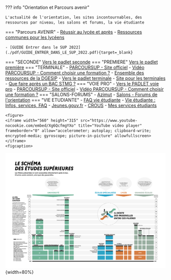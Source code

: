 
??? info "Orientation et Parcours avenir"

    L'actualité de l'orientation, les sites incontournables, des ressources par niveau, les salons et forums, la vie étudiante   
        
    
   
=== "Parcours AVENIR"
    - [Réussir au lycée et après](https://www.education.gouv.fr/reussir-au-lycee/2021-2022-bien-preparer-son-bac-et-son-entree-dans-le-superieur-326326)
    - [Ressources communes pour les lycéens](https://padlet.com/cdinddmporsmeur/ORI_2020)
    
    - [GUIDE Entrer dans le SUP 2022](./pdf/GUIDE_ENTRER_DANS_LE_SUP_2022.pdf){target=_blank}
=== "SECONDE"
    [Vers le padlet seconde](https://padlet.com/cdinddmporsmeur/orientation_seconde_2020)
=== "PREMIERE"
    [Vers le padlet première](https://padlet.com/cdinddmporsmeur/orientation_premiere_2020)
=== "TERMINALE"
    - [PARCOURSUP - Site officiel](https://www.parcoursup.fr/index.php?desc=) 
    - [Vidéo PARCOURSUP - Comment choisir une formation ?](https://youtu.be/WJzf3wRqcWo)
    - [Ensemble des ressources de la DGESIP](https://services.dgesip.fr/T454/S743/ressources)
    - [Vers le padlet terminale](https://padlet.com/cdinddmporsmeur/orientation_terminale_2020)
    - [Site pour les terminales](https://ericecmorlaix.github.io/TG_VDC_AP/)
    - [Que faire après un BAC STMG ?](https://padlet.com/cdinddmporsmeur/post_bac_STMG)
=== "VOIE PRO"
    - [Vers le PADLET voie pro](https://padlet.com/cdinddmporsmeur/LP_2020)
    - [PARCOURSUP - Site officiel](https://www.parcoursup.fr/index.php?desc=)
    - [Vidéo PARCOURSUP - Comment choisir une formation ?](https://youtu.be/WJzf3wRqcWo)
=== "SALONS-FORUMS"
    - [Azimut](https://www.salon-azimut.com/)
    - [Salons - Forums de l'orientation](https://www.onisep.fr/Cap-vers-l-emploi/Recherche-d-emploi/Les-salons-de-recrutement)
=== "VIE ETUDIANTE"
    - [FAQ vie étudiante](https://www.etudiant.gouv.fr/fr/rentree2021)
    - [Vie étudiante : Infos, services, FAQ](https://www.etudiant.gouv.fr/fr)
    - [Jeunes.gouv.fr](https://jeunes.gouv.fr/)
    - [CROUS](https://trouverunlogement.lescrous.fr/)
    - [Mes services étudiants](https://www.messervices.etudiant.gouv.fr/envole/)
        
    
    
    <figure> 
	<iframe width="560" height="315" src="https://www.youtube-nocookie.com/embed/Xg6QcfmgYXo" title="YouTube video player" frameborder="0" allow="accelerometer; autoplay; clipboard-write; encrypted-media; gyroscope; picture-in-picture" allowfullscreen></iframe>
	<figcaption>
	  
   </figure>


    
	
	

![Schéma des études supérieures](./images/Schema-des-etudes-superieures-2020-2021.png "info-bulle"){width=80%}
